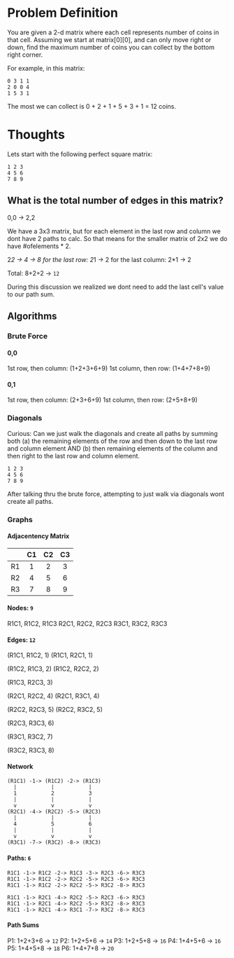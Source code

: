# Problem Definition

You are given a 2-d matrix where each cell represents number of coins in that cell. Assuming we start at matrix[0][0], and can only move right or down, find the maximum number of coins you can collect by the bottom right corner.

For example, in this matrix:

```
0 3 1 1
2 0 0 4
1 5 3 1
```

The most we can collect is 0 + 2 + 1 + 5 + 3 + 1 = 12 coins.

# Thoughts

Lets start with the following perfect square matrix:

```
1 2 3
4 5 6
7 8 9
```

## What is the total number of edges in this matrix?

0,0 -> 2,2

We have a 3x3 matrix, but for each element in the last row and column we dont
have 2 paths to calc. So that means for the smaller matrix of 2x2 we do have #ofelements * 2.

2*2 -> 4 -> 8
for the last row: 2*1 -> 2
for the last column: 2*1 -> 2

Total: 8+2+2 -> `12`

During this discussion we realized we dont need to add the last cell's value to our path sum.

## Algorithms

### Brute Force

#### 0,0

1st row, then column: (1+2+3+6+9) 
1st column, then row: (1+4+7+8+9)

#### 0,1

1st row, then column: (2+3+6+9)
1st column, then row: (2+5+8+9)

### Diagonals

Curious: Can we just walk the diagonals and create all paths by summing both (a) the remaining
elements of the row and then down to the last row and column element AND (b) then remaining
elements of the column and then right to the last row and column element.

```
1 2 3
4 5 6
7 8 9
```

After talking thru the brute force, attempting to just walk via diagonals wont create all paths.

### Graphs

#### Adjacentency Matrix

|    | C1 | C2 | C3 |
|:--:|:--:|:--:|:--:|
| R1 | 1  | 2  | 3  |
| R2 | 4  | 5  | 6  |
| R3 | 7  | 8  | 9  |

#### Nodes: `9`

R1C1, R1C2, R1C3
R2C1, R2C2, R2C3
R3C1, R3C2, R3C3


#### Edges: `12`

(R1C1, R1C2, 1)
(R1C1, R2C1, 1)

(R1C2, R1C3, 2)
(R1C2, R2C2, 2)

(R1C3, R2C3, 3)

(R2C1, R2C2, 4)
(R2C1, R3C1, 4)

(R2C2, R2C3, 5)
(R2C2, R3C2, 5)

(R2C3, R3C3, 6)

(R3C1, R3C2, 7)

(R3C2, R3C3, 8)

#### Network

```
(R1C1) -1-> (R1C2) -2-> (R1C3)
  |           |           |
  1           2           3
  |           |           |
  v           v           v
(R2C1) -4-> (R2C2) -5-> (R2C3)
  |           |           |
  4           5           6
  |           |           |
  v           v           v
(R3C1) -7-> (R3C2) -8-> (R3C3)
```

#### Paths: `6`

```
R1C1 -1-> R1C2 -2-> R1C3 -3-> R2C3 -6-> R3C3
R1C1 -1-> R1C2 -2-> R2C2 -5-> R2C3 -6-> R3C3
R1C1 -1-> R1C2 -2-> R2C2 -5-> R3C2 -8-> R3C3

R1C1 -1-> R2C1 -4-> R2C2 -5-> R2C3 -6-> R3C3
R1C1 -1-> R2C1 -4-> R2C2 -5-> R3C2 -8-> R3C3
R1C1 -1-> R2C1 -4-> R3C1 -7-> R3C2 -8-> R3C3
```

#### Path Sums

P1: 1+2+3+6 -> `12`
P2: 1+2+5+6 -> `14`
P3: 1+2+5+8 -> `16`
P4: 1+4+5+6 -> `16`
P5: 1+4+5+8 -> `18`
P6: 1+4+7+8 -> `20`
